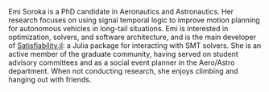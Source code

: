 Emi Soroka is a PhD candidate in Aeronautics and Astronautics. Her research focuses on using signal temporal logic to improve motion planning for autonomous vehicles in long-tail situations. Emi is interested in optimization, solvers, and software architecture, and is the main developer of [Satisfiability.jl](https://github.com/elsoroka/Satisfiability.jl): a Julia package for interacting with SMT solvers. She is an active member of the graduate community, having served on student advisory committees and as a social event planner in the Aero/Astro department. When not conducting research, she enjoys climbing and hanging out with friends.
